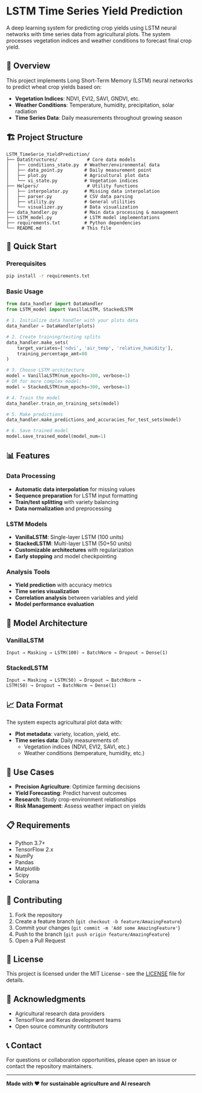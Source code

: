 # LSTM Time Series Yield Prediction

A deep learning system for predicting crop yields using LSTM neural networks with time series data from agricultural plots. The system processes vegetation indices and weather conditions to forecast final crop yield.

## 🌾 Overview

This project implements Long Short-Term Memory (LSTM) neural networks to predict wheat crop yields based on:
- **Vegetation Indices**: NDVI, EVI2, SAVI, GNDVI, etc.
- **Weather Conditions**: Temperature, humidity, precipitation, solar radiation
- **Time Series Data**: Daily measurements throughout growing season

## 🏗️ Project Structure

```
LSTM_TimeSerie_YieldPrediction/
├── DataStructures/           # Core data models
│   ├── conditions_state.py  # Weather/environmental data
│   ├── data_point.py        # Daily measurement point
│   ├── plot.py              # Agricultural plot data
│   └── vi_state.py          # Vegetation indices
├── Helpers/                  # Utility functions
│   ├── interpolator.py      # Missing data interpolation
│   ├── parser.py            # CSV data parsing
│   ├── utility.py           # General utilities
│   └── visualizer.py        # Data visualization
├── data_handler.py          # Main data processing & management
├── LSTM_model.py            # LSTM model implementations
├── requirements.txt         # Python dependencies
└── README.md               # This file
```

## 🚀 Quick Start

### Prerequisites
```bash
pip install -r requirements.txt
```

### Basic Usage

```python
from data_handler import DataHandler
from LSTM_model import VanillaLSTM, StackedLSTM

# 1. Initialize data handler with your plots data
data_handler = DataHandler(plots)

# 2. Create training/testing splits
data_handler.make_sets(
    target_variates=['ndvi', 'air_temp', 'relative_humidity'], 
    training_percentage_amt=80
)

# 3. Choose LSTM architecture
model = VanillaLSTM(num_epochs=300, verbose=1)
# OR for more complex model:
model = StackedLSTM(num_epochs=300, verbose=1)

# 4. Train the model
data_handler.train_on_training_sets(model)

# 5. Make predictions
data_handler.make_predictions_and_accuracies_for_test_sets(model)

# 6. Save trained model
model.save_trained_model(model_num=1)
```

## 📊 Features

### Data Processing
- **Automatic data interpolation** for missing values
- **Sequence preparation** for LSTM input formatting
- **Train/test splitting** with variety balancing
- **Data normalization** and preprocessing

### LSTM Models
- **VanillaLSTM**: Single-layer LSTM (100 units)
- **StackedLSTM**: Multi-layer LSTM (50+50 units)
- **Customizable architectures** with regularization
- **Early stopping** and model checkpointing

### Analysis Tools
- **Yield prediction** with accuracy metrics
- **Time series visualization** 
- **Correlation analysis** between variables and yield
- **Model performance evaluation**

## 🔧 Model Architecture

### VanillaLSTM
```
Input → Masking → LSTM(100) → BatchNorm → Dropout → Dense(1)
```

### StackedLSTM
```
Input → Masking → LSTM(50) → Dropout → BatchNorm → 
LSTM(50) → Dropout → BatchNorm → Dense(1)
```

## 📈 Data Format

The system expects agricultural plot data with:
- **Plot metadata**: variety, location, yield, etc.
- **Time series data**: Daily measurements of:
  - Vegetation indices (NDVI, EVI2, SAVI, etc.)
  - Weather conditions (temperature, humidity, etc.)

## 🎯 Use Cases

- **Precision Agriculture**: Optimize farming decisions
- **Yield Forecasting**: Predict harvest outcomes
- **Research**: Study crop-environment relationships
- **Risk Management**: Assess weather impact on yields

## 📋 Requirements

- Python 3.7+
- TensorFlow 2.x
- NumPy
- Pandas
- Matplotlib
- Scipy
- Colorama

## 🤝 Contributing

1. Fork the repository
2. Create a feature branch (`git checkout -b feature/AmazingFeature`)
3. Commit your changes (`git commit -m 'Add some AmazingFeature'`)
4. Push to the branch (`git push origin feature/AmazingFeature`)
5. Open a Pull Request

## 📄 License

This project is licensed under the MIT License - see the [LICENSE](LICENSE) file for details.

## 🙏 Acknowledgments

- Agricultural research data providers
- TensorFlow and Keras development teams
- Open source community contributors

## 📞 Contact

For questions or collaboration opportunities, please open an issue or contact the repository maintainers.

---

**Made with ❤️ for sustainable agriculture and AI research**